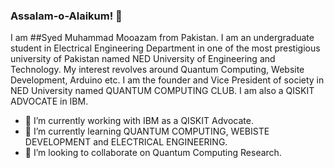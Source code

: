 ### Assalam-o-Alaikum! 👋

I am ##Syed Muhammad Mooazam from Pakistan. I am an undergraduate student in Electrical Engineering Department in one of the most prestigious university of Pakistan named NED University of Engineering and Technology. My interest revolves around Quantum Computing, Website Development, Arduino etc.
I am the founder and Vice President of society in NED University named QUANTUM COMPUTING CLUB.
I am also a QISKIT ADVOCATE in IBM.

- 🔭 I’m currently working with IBM as a QISKIT Advocate.
- 🌱 I’m currently learning QUANTUM COMPUTING, WEBISTE DEVELOPMENT and ELECTRICAL ENGINEERING.
- 👯 I’m looking to collaborate on Quantum Computing Research.

<!--
**MuhammadMooazam/MuhammadMooazam** is a ✨ _special_ ✨ repository because its `README.md` (this file) appears on your GitHub profile.

I am Syed Muhammad Mooazam from Pakistan. I am an undergraduate student in Electrical Engineering Department in one of the most prestigious university of Pakistan named NED University of Engineering and Technology. 

My interest revolves around Quantum Computing, Website Development, Arduino etc.

I am the founder and Vice President of society in NED University named QUANTUM COMPUTING CLUB.
I am also q QISKIT ADVOCATE in IBM.

- 🔭 I’m currently working on QUANTUM COMPUTING.
- 🌱 I’m currently learning QUANTUM COMPUTING, WEBISTE DEVELOPMENT and ELECTRICAL ENGINEERING.
- 👯 I’m looking to collaborate on Quantum Computing Research.
- 🤔 I’m looking for help with ...
- 💬 Ask me about ...
- 📫 How to reach me: ...
- 😄 Pronouns: He.
- ⚡ Fun fact: ...
-->
